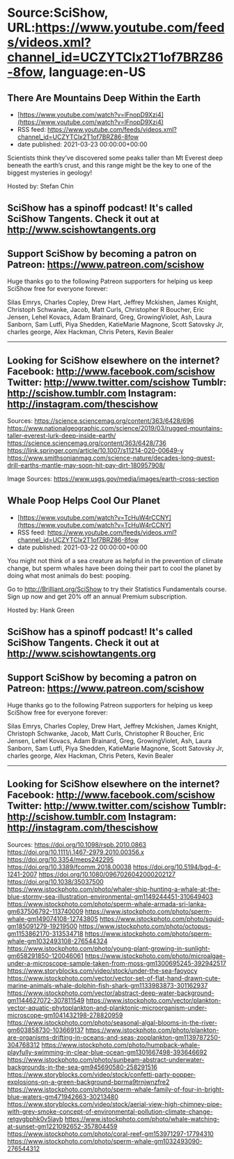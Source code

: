 # Source:SciShow, URL:https://www.youtube.com/feeds/videos.xml?channel_id=UCZYTClx2T1of7BRZ86-8fow, language:en-US

## There Are Mountains Deep Within the Earth
 - [https://www.youtube.com/watch?v=lFnopD9Xzi4](https://www.youtube.com/watch?v=lFnopD9Xzi4)
 - RSS feed: https://www.youtube.com/feeds/videos.xml?channel_id=UCZYTClx2T1of7BRZ86-8fow
 - date published: 2021-03-23 00:00:00+00:00

Scientists think they’ve discovered some peaks taller than Mt Everest deep beneath the earth’s crust, and this range might be the key to one of the biggest mysteries in geology! 

Hosted by: Stefan Chin

SciShow has a spinoff podcast! It's called SciShow Tangents. Check it out at http://www.scishowtangents.org
----------
Support SciShow by becoming a patron on Patreon: https://www.patreon.com/scishow
----------
Huge thanks go to the following Patreon supporters for helping us keep SciShow free for everyone forever:

Silas Emrys, Charles Copley, Drew Hart, Jeffrey Mckishen, James Knight, Christoph Schwanke, Jacob, Matt Curls, Christopher R Boucher, Eric Jensen, Lehel Kovacs, Adam Brainard, Greg, GrowingViolet, Ash, Laura Sanborn, Sam Lutfi, Piya Shedden, KatieMarie Magnone, Scott Satovsky Jr, charles george, Alex Hackman, Chris Peters, Kevin Bealer

----------
Looking for SciShow elsewhere on the internet?
Facebook: http://www.facebook.com/scishow
Twitter: http://www.twitter.com/scishow
Tumblr: http://scishow.tumblr.com
Instagram: http://instagram.com/thescishow
----------
Sources:
https://science.sciencemag.org/content/363/6428/696 
https://www.nationalgeographic.com/science/2019/03/rugged-mountains-taller-everest-lurk-deep-inside-earth/ 
https://science.sciencemag.org/content/363/6428/736 
https://link.springer.com/article/10.1007/s11214-020-00649-y 
https://www.smithsonianmag.com/science-nature/decades-long-quest-drill-earths-mantle-may-soon-hit-pay-dirt-180957908/ 

Image Sources:
https://www.usgs.gov/media/images/earth-cross-section

## Whale Poop Helps Cool Our Planet
 - [https://www.youtube.com/watch?v=TcHuW4rCCNY](https://www.youtube.com/watch?v=TcHuW4rCCNY)
 - RSS feed: https://www.youtube.com/feeds/videos.xml?channel_id=UCZYTClx2T1of7BRZ86-8fow
 - date published: 2021-03-22 00:00:00+00:00

You might not think of a sea creature as helpful in the prevention of climate change, but sperm whales have been doing their part to cool the planet by doing what most animals do best: pooping. 

Go to http://Brilliant.org/SciShow to try their Statistics Fundamentals course. Sign up now and get 20% off an annual Premium subscription.

Hosted by: Hank Green

SciShow has a spinoff podcast! It's called SciShow Tangents. Check it out at http://www.scishowtangents.org
----------
Support SciShow by becoming a patron on Patreon: https://www.patreon.com/scishow
----------
Huge thanks go to the following Patreon supporters for helping us keep SciShow free for everyone forever:

Silas Emrys, Charles Copley, Drew Hart, Jeffrey Mckishen, James Knight, Christoph Schwanke, Jacob, Matt Curls, Christopher R Boucher, Eric Jensen, Lehel Kovacs, Adam Brainard, Greg, GrowingViolet, Ash, Laura Sanborn, Sam Lutfi, Piya Shedden, KatieMarie Magnone, Scott Satovsky Jr, charles george, Alex Hackman, Chris Peters, Kevin Bealer

----------
Looking for SciShow elsewhere on the internet?
Facebook: http://www.facebook.com/scishow
Twitter: http://www.twitter.com/scishow
Tumblr: http://scishow.tumblr.com
Instagram: http://instagram.com/thescishow
----------
Sources:
https://doi.org/10.1098/rspb.2010.0863  
https://doi.org/10.1111/j.1467-2979.2010.00356.x
https://doi.org/10.3354/meps242295
https://doi.org/10.3389/fcomm.2018.00038 
https://doi.org/10.5194/bgd-4-1241-2007
https://doi.org/10.1080/0967026042000202127
https://doi.org/10.1038/35037500
https://www.istockphoto.com/photo/whaler-ship-hunting-a-whale-at-the-blue-stormy-sea-illustration-environmental-gm1149244451-310649403
https://www.istockphoto.com/photo/sperm-whale-armada-sri-lanka-gm637506792-113740009
https://www.istockphoto.com/photo/sperm-whale-gm149074108-12743805
https://www.istockphoto.com/photo/squid-gm185091279-19219500
https://www.istockphoto.com/photo/octopus-gm1153862170-313534718
https://www.istockphoto.com/photo/sperm-whale-gm1032493108-276544324
https://www.istockphoto.com/photo/young-plant-growing-in-sunlight-gm658291850-120046061
https://www.istockphoto.com/photo/microalgae-under-a-microscope-sample-taken-from-moss-gm1300695245-392942517
https://www.storyblocks.com/video/stock/under-the-sea-faoyocy
https://www.istockphoto.com/vector/vector-set-of-flat-hand-drawn-cute-marine-animals-whale-dolphin-fish-shark-gm1133983873-301162937
https://www.istockphoto.com/vector/abstract-deep-water-background-gm1144627072-307811549
https://www.istockphoto.com/vector/plankton-vector-aquatic-phytoplankton-and-planktonic-microorganism-under-microscope-gm1041432198-278820959
https://www.istockphoto.com/photo/seasonal-algal-blooms-in-the-river-gm603858730-103669137
https://www.istockphoto.com/photo/plankton-are-organisms-drifting-in-oceans-and-seas-zooplankton-gm1139787250-304768312
https://www.istockphoto.com/photo/humpback-whale-playfully-swimming-in-clear-blue-ocean-gm1301667498-393646692
https://www.istockphoto.com/photo/sunbeam-abstract-underwater-backgrounds-in-the-sea-gm945690580-258291516
https://www.storyblocks.com/video/stock/confetti-party-popper-explosions-on-a-green-background-bprma9trnjwnzfre2
https://www.istockphoto.com/photo/sperm-whale-family-of-four-in-bright-blue-waters-gm471942663-30213480
https://www.storyblocks.com/video/stock/aerial-view-high-chimney-pipe-with-grey-smoke-concept-of-environmental-pollution-climate-change-retgvgbphk0v5layb
https://www.istockphoto.com/photo/whale-watching-at-sunset-gm1221092652-357804459
https://www.istockphoto.com/photo/coral-reef-gm153971297-17794310
https://www.istockphoto.com/photo/sperm-whale-gm1032493090-276544312

